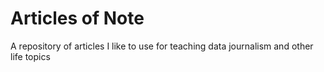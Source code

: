 # Articles of Note


A repository of articles I like to use for teaching data journalism and other life topics
